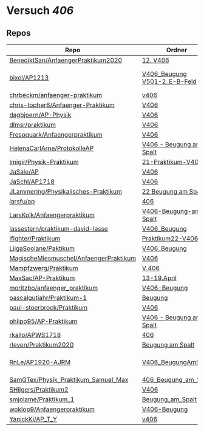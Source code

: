 # Versuch *406*

## Repos

|                                          Repo                                          |                                                                          Ordner                                                                           |                                                                                                                                                                                                                                                                   PDFs                                                                                                                                                                                                                                                                    |
|----------------------------------------------------------------------------------------|-----------------------------------------------------------------------------------------------------------------------------------------------------------|-------------------------------------------------------------------------------------------------------------------------------------------------------------------------------------------------------------------------------------------------------------------------------------------------------------------------------------------------------------------------------------------------------------------------------------------------------------------------------------------------------------------------------------------|
|[BenediktSan/AnfaengerPraktikum2020](../repo/BenediktSan/AnfaengerPraktikum2020)        |[12. V406](https://github.com/BenediktSan/AnfaengerPraktikum2020/tree/main/Versuche%20Semester%20IV/12.%20V406)                                            |[V406.pdf](https://docs.google.com/viewer?url=https://raw.githubusercontent.com/BenediktSan/AnfaengerPraktikum2020/main/Versuche%20Semester%20IV/12.%20V406/V406.pdf)                                                                                                                                                                                                                                                                                                                                                                      |
|[bixel/AP1213](../repo/bixel/AP1213)                                                    |[V406_Beugung](https://github.com/bixel/AP1213/tree/master/V406_Beugung)<br/>[V501-2_E-B-Feld](https://github.com/bixel/AP1213/tree/master/V501-2_E-B-Feld)|[protokoll.pdf](https://docs.google.com/viewer?url=https://raw.githubusercontent.com/bixel/AP1213/master/V406_Beugung/protokoll.pdf)<br/>[protokoll.pdf](https://docs.google.com/viewer?url=https://raw.githubusercontent.com/bixel/AP1213/master/V501-2_E-B-Feld/protokoll.pdf)<br/>[V406.pdf](https://docs.google.com/viewer?url=https://raw.githubusercontent.com/bixel/AP1213/master/V406_Beugung/V406.pdf)                                                                                                                            |
|[chrbeckm/anfaenger-praktikum](../repo/chrbeckm/anfaenger-praktikum)                    |[v406](https://github.com/chrbeckm/anfaenger-praktikum/tree/master/v406)                                                                                   |–                                                                                                                                                                                                                                                                                                                                                                                                                                                                                                                                          |
|[chris-topher6/Anfaenger-Praktikum](../repo/chris-topher6/Anfaenger-Praktikum)          |[V406](https://github.com/chris-topher6/Anfaenger-Praktikum/tree/master/V406)                                                                              |–                                                                                                                                                                                                                                                                                                                                                                                                                                                                                                                                          |
|[dagbjoern/AP-Physik](../repo/dagbjoern/AP-Physik)                                      |[V406](https://github.com/dagbjoern/AP-Physik/tree/master/V406)                                                                                            |–                                                                                                                                                                                                                                                                                                                                                                                                                                                                                                                                          |
|[dlmsr/praktikum](../repo/dlmsr/praktikum)                                              |[V406](https://github.com/dlmsr/praktikum/tree/master/V406)                                                                                                |–                                                                                                                                                                                                                                                                                                                                                                                                                                                                                                                                          |
|[Fresoquark/Anfaengerpraktikum](../repo/Fresoquark/Anfaengerpraktikum)                  |[V406](https://github.com/Fresoquark/Anfaengerpraktikum/tree/master/V406)                                                                                  |–                                                                                                                                                                                                                                                                                                                                                                                                                                                                                                                                          |
|[HelenaCarlArne/ProtokolleAP](../repo/HelenaCarlArne/ProtokolleAP)                      |[V406 - Beugung am Spalt](https://github.com/HelenaCarlArne/ProtokolleAP/tree/master/V406%20-%20Beugung%20am%20Spalt)                                      |–                                                                                                                                                                                                                                                                                                                                                                                                                                                                                                                                          |
|[Imigir/Physik-Praktikum](../repo/Imigir/Physik-Praktikum)                              |[21-Praktikum-V406](https://github.com/Imigir/Physik-Praktikum/tree/master/21-Praktikum-V406)                                                              |–                                                                                                                                                                                                                                                                                                                                                                                                                                                                                                                                          |
|[JaSale/AP](../repo/JaSale/AP)                                                          |[V406](https://github.com/JaSale/AP/tree/master/V406)                                                                                                      |[V406_Beugung.pdf](https://docs.google.com/viewer?url=https://raw.githubusercontent.com/JaSale/AP/master/PDF/V406_Beugung.pdf)                                                                                                                                                                                                                                                                                                                                                                                                             |
|[JaSchl/AP1718](../repo/JaSchl/AP1718)                                                  |[V406](https://github.com/JaSchl/AP1718/tree/master/V406)                                                                                                  |[V406.pdf](https://docs.google.com/viewer?url=https://raw.githubusercontent.com/JaSchl/AP1718/master/V406/V406.pdf)                                                                                                                                                                                                                                                                                                                                                                                                                        |
|[JLammering/Physikalisches-Praktikum](../repo/JLammering/Physikalisches-Praktikum)      |[22 Beugung am Spalt](https://github.com/JLammering/Physikalisches-Praktikum/tree/master/22%20Beugung%20am%20Spalt)                                        |–                                                                                                                                                                                                                                                                                                                                                                                                                                                                                                                                          |
|[larsfu/ap](../repo/larsfu/ap)                                                          |[406](https://github.com/larsfu/ap/tree/master/406)                                                                                                        |–                                                                                                                                                                                                                                                                                                                                                                                                                                                                                                                                          |
|[LarsKolk/Anfaengerpraktikum](../repo/LarsKolk/Anfaengerpraktikum)                      |[V406-Beugung-am-Spalt](https://github.com/LarsKolk/Anfaengerpraktikum/tree/master/V406-Beugung-am-Spalt)                                                  |[main.pdf](https://docs.google.com/viewer?url=https://raw.githubusercontent.com/LarsKolk/Anfaengerpraktikum/master/V406-Beugung-am-Spalt/main.pdf)<br/>[V406.pdf](https://docs.google.com/viewer?url=https://raw.githubusercontent.com/LarsKolk/Anfaengerpraktikum/master/V406-Beugung-am-Spalt/V406.pdf)                                                                                                                                                                                                                                  |
|[lassestern/praktikum-david-lasse](../repo/lassestern/praktikum-david-lasse)            |[V406_Beugung](https://github.com/lassestern/praktikum-david-lasse/tree/master/V406_Beugung)                                                               |[V406.pdf](https://docs.google.com/viewer?url=https://raw.githubusercontent.com/lassestern/praktikum-david-lasse/master/V406_Beugung/V406.pdf)                                                                                                                                                                                                                                                                                                                                                                                             |
|[lfighter/Praktikum](../repo/lfighter/Praktikum)                                        |[Praktikum22-V406](https://github.com/lfighter/Praktikum/tree/master/Praktikum22-V406)                                                                     |–                                                                                                                                                                                                                                                                                                                                                                                                                                                                                                                                          |
|[LiigaSoolane/Paktikum](../repo/LiigaSoolane/Paktikum)                                  |[V406_Beugung](https://github.com/LiigaSoolane/Paktikum-mit-dem-Teufel/tree/main/V406_Beugung)                                                             |–                                                                                                                                                                                                                                                                                                                                                                                                                                                                                                                                          |
|[MagischeMiesmuschel/AnfaengerPraktikum](../repo/MagischeMiesmuschel/AnfaengerPraktikum)|[V406](https://github.com/MagischeMiesmuschel/AnfaengerPraktikum/tree/master/V406)                                                                         |–                                                                                                                                                                                                                                                                                                                                                                                                                                                                                                                                          |
|[Mampfzwerg/Praktikum](../repo/Mampfzwerg/Praktikum)                                    |[V.406](https://github.com/Mampfzwerg/Praktikum/tree/master/V.406)                                                                                         |[main.pdf](https://docs.google.com/viewer?url=https://raw.githubusercontent.com/Mampfzwerg/Praktikum/master/V.406/latex-template/main.pdf)                                                                                                                                                                                                                                                                                                                                                                                                 |
|[MaxSac/AP-Praktikum](../repo/MaxSac/AP-Praktikum)                                      |[13-19.April](https://github.com/MaxSac/AP-Praktikum/tree/master/13-19.April)                                                                              |[main.pdf](https://docs.google.com/viewer?url=https://raw.githubusercontent.com/MaxSac/AP-Praktikum/master/13-19.April/build/main.pdf)                                                                                                                                                                                                                                                                                                                                                                                                     |
|[moritzbo/anfaenger_praktikum](../repo/moritzbo/anfaenger_praktikum)                    |[V406-Beugung](https://github.com/moritzbo/anfaenger_praktikum/tree/main/V406-Beugung)                                                                     |–                                                                                                                                                                                                                                                                                                                                                                                                                                                                                                                                          |
|[pascalgutjahr/Praktikum-1](../repo/pascalgutjahr/Praktikum-1)                          |[Beugung](https://github.com/pascalgutjahr/Praktikum-1/tree/master/Beugung)                                                                                |–                                                                                                                                                                                                                                                                                                                                                                                                                                                                                                                                          |
|[paul-stoerbrock/Praktikum](../repo/paul-stoerbrock/Praktikum)                          |[V406](https://github.com/paul-stoerbrock/Praktikum/tree/master/V406)                                                                                      |–                                                                                                                                                                                                                                                                                                                                                                                                                                                                                                                                          |
|[phlipo95/AP-Praktikum](../repo/phlipo95/AP-Praktikum)                                  |[V406 - Beugung am Spalt](https://github.com/phlipo95/AP-Praktikum/tree/master/V406%20-%20Beugung%20am%20Spalt)                                            |–                                                                                                                                                                                                                                                                                                                                                                                                                                                                                                                                          |
|[rkallo/APWS1718](../repo/rkallo/APWS1718)                                              |[406](https://github.com/rkallo/APWS1718/tree/master/406)                                                                                                  |[main.pdf](https://docs.google.com/viewer?url=https://raw.githubusercontent.com/rkallo/APWS1718/master/406/main.pdf)                                                                                                                                                                                                                                                                                                                                                                                                                       |
|[rleven/Praktikum2020](../repo/rleven/Praktikum2020)                                    |[Beugung am Spalt](https://github.com/rleven/Praktikum2020/tree/master/Beugung%20am%20Spalt)                                                               |–                                                                                                                                                                                                                                                                                                                                                                                                                                                                                                                                          |
|[RnLe/AP1920-AJRM](../repo/RnLe/AP1920-AJRM)                                            |[V406_BeugungAmSpalt](https://github.com/RnLe/AP1920-AJRM/tree/master/V406_BeugungAmSpalt)                                                                 |[main_Korrektur.pdf](https://docs.google.com/viewer?url=https://raw.githubusercontent.com/RnLe/AP1920-AJRM/master/V406_BeugungAmSpalt/main_Korrektur.pdf)<br/>[V406.pdf](https://docs.google.com/viewer?url=https://raw.githubusercontent.com/RnLe/AP1920-AJRM/master/V406_BeugungAmSpalt/V406.pdf)<br/>[V406_ReneMarcelLehner_AntoniaJoelleBock_ErstabgabeK.pdf](https://docs.google.com/viewer?url=https://raw.githubusercontent.com/RnLe/AP1920-AJRM/master/V406_BeugungAmSpalt/V406_ReneMarcelLehner_AntoniaJoelleBock_ErstabgabeK.pdf)|
|[SamGTex/Physik_Praktikum_Samuel_Max](../repo/SamGTex/Physik_Praktikum_Samuel_Max)      |[406_Beugung_am_Spalt](https://github.com/SamGTex/Physik_Praktikum_Samuel_Max/tree/master/406_Beugung_am_Spalt)                                            |–                                                                                                                                                                                                                                                                                                                                                                                                                                                                                                                                          |
|[SHilgers/Praktikum2](../repo/SHilgers/Praktikum2)                                      |[V406](https://github.com/SHilgers/Praktikum2/tree/master/V406)                                                                                            |–                                                                                                                                                                                                                                                                                                                                                                                                                                                                                                                                          |
|[smjolame/Praktikum_1](../repo/smjolame/Praktikum_1)                                    |[Beugung_am_Spalt](https://github.com/smjolame/Praktikum_1/tree/master/Beugung_am_Spalt)                                                                   |[V406.pdf](https://docs.google.com/viewer?url=https://raw.githubusercontent.com/smjolame/Praktikum_1/master/Beugung_am_Spalt/V406.pdf)                                                                                                                                                                                                                                                                                                                                                                                                     |
|[woklop9/Anfaengerpraktikum](../repo/woklop9/Anfaengerpraktikum)                        |[V406-Beugung](https://github.com/woklop9/Anfaengerpraktikum/tree/master/V406-Beugung)                                                                     |–                                                                                                                                                                                                                                                                                                                                                                                                                                                                                                                                          |
|[YanickKi/AP_T_Y](../repo/YanickKi/AP_T_Y)                                              |[v406](https://github.com/YanickKi/AP_T_Y/tree/main/v406)                                                                                                  |–                                                                                                                                                                                                                                                                                                                                                                                                                                                                                                                                          |
